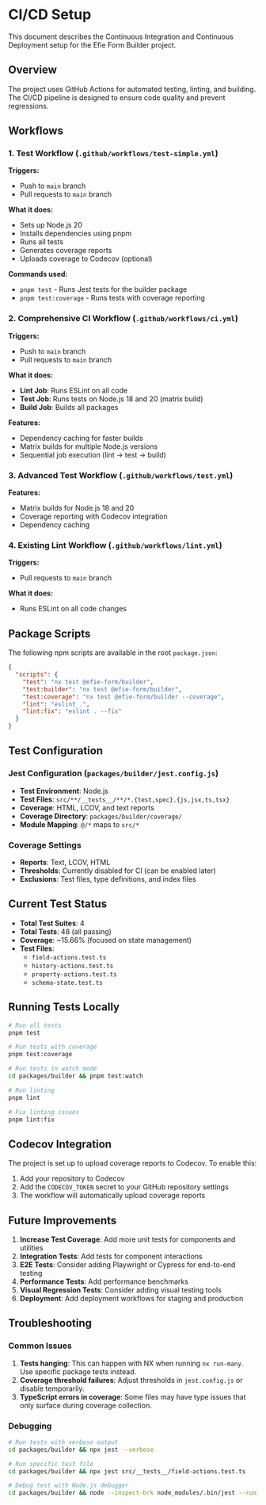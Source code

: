 # CI/CD Setup

This document describes the Continuous Integration and Continuous Deployment setup for the Efie Form Builder project.

## Overview

The project uses GitHub Actions for automated testing, linting, and building. The CI/CD pipeline is designed to ensure code quality and prevent regressions.

## Workflows

### 1. Test Workflow (`.github/workflows/test-simple.yml`)

**Triggers:**
- Push to `main` branch
- Pull requests to `main` branch

**What it does:**
- Sets up Node.js 20
- Installs dependencies using pnpm
- Runs all tests
- Generates coverage reports
- Uploads coverage to Codecov (optional)

**Commands used:**
- `pnpm test` - Runs Jest tests for the builder package
- `pnpm test:coverage` - Runs tests with coverage reporting

### 2. Comprehensive CI Workflow (`.github/workflows/ci.yml`)

**Triggers:**
- Push to `main` branch
- Pull requests to `main` branch

**What it does:**
- **Lint Job**: Runs ESLint on all code
- **Test Job**: Runs tests on Node.js 18 and 20 (matrix build)
- **Build Job**: Builds all packages

**Features:**
- Dependency caching for faster builds
- Matrix builds for multiple Node.js versions
- Sequential job execution (lint → test → build)

### 3. Advanced Test Workflow (`.github/workflows/test.yml`)

**Features:**
- Matrix builds for Node.js 18 and 20
- Coverage reporting with Codecov integration
- Dependency caching

### 4. Existing Lint Workflow (`.github/workflows/lint.yml`)

**Triggers:**
- Pull requests to `main` branch

**What it does:**
- Runs ESLint on all code changes

## Package Scripts

The following npm scripts are available in the root `package.json`:

```json
{
  "scripts": {
    "test": "nx test @efie-form/builder",
    "test:builder": "nx test @efie-form/builder", 
    "test:coverage": "nx test @efie-form/builder --coverage",
    "lint": "eslint .",
    "lint:fix": "eslint . --fix"
  }
}
```

## Test Configuration

### Jest Configuration (`packages/builder/jest.config.js`)

- **Test Environment**: Node.js
- **Test Files**: `src/**/__tests__/**/*.{test,spec}.{js,jsx,ts,tsx}`
- **Coverage**: HTML, LCOV, and text reports
- **Coverage Directory**: `packages/builder/coverage/`
- **Module Mapping**: `@/*` maps to `src/*`

### Coverage Settings

- **Reports**: Text, LCOV, HTML
- **Thresholds**: Currently disabled for CI (can be enabled later)
- **Exclusions**: Test files, type definitions, and index files

## Current Test Status

- **Total Test Suites**: 4
- **Total Tests**: 48 (all passing)
- **Coverage**: ~15.66% (focused on state management)
- **Test Files**:
  - `field-actions.test.ts`
  - `history-actions.test.ts` 
  - `property-actions.test.ts`
  - `schema-state.test.ts`

## Running Tests Locally

```bash
# Run all tests
pnpm test

# Run tests with coverage
pnpm test:coverage

# Run tests in watch mode
cd packages/builder && pnpm test:watch

# Run linting
pnpm lint

# Fix linting issues
pnpm lint:fix
```

## Codecov Integration

The project is set up to upload coverage reports to Codecov. To enable this:

1. Add your repository to Codecov
2. Add the `CODECOV_TOKEN` secret to your GitHub repository settings
3. The workflow will automatically upload coverage reports

## Future Improvements

1. **Increase Test Coverage**: Add more unit tests for components and utilities
2. **Integration Tests**: Add tests for component interactions
3. **E2E Tests**: Consider adding Playwright or Cypress for end-to-end testing
4. **Performance Tests**: Add performance benchmarks
5. **Visual Regression Tests**: Consider adding visual testing tools
6. **Deployment**: Add deployment workflows for staging and production

## Troubleshooting

### Common Issues

1. **Tests hanging**: This can happen with NX when running `nx run-many`. Use specific package tests instead.
2. **Coverage threshold failures**: Adjust thresholds in `jest.config.js` or disable temporarily.
3. **TypeScript errors in coverage**: Some files may have type issues that only surface during coverage collection.

### Debugging

```bash
# Run tests with verbose output
cd packages/builder && npx jest --verbose

# Run specific test file
cd packages/builder && npx jest src/__tests__/field-actions.test.ts

# Debug test with Node.js debugger
cd packages/builder && node --inspect-brk node_modules/.bin/jest --runInBand
```
